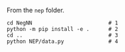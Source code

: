 From the `nep` folder.

```
cd NegNN                        # 1
python -m pip install -e .      # 2
cd ..                           # 3
python NEP/data.py              # 4
```